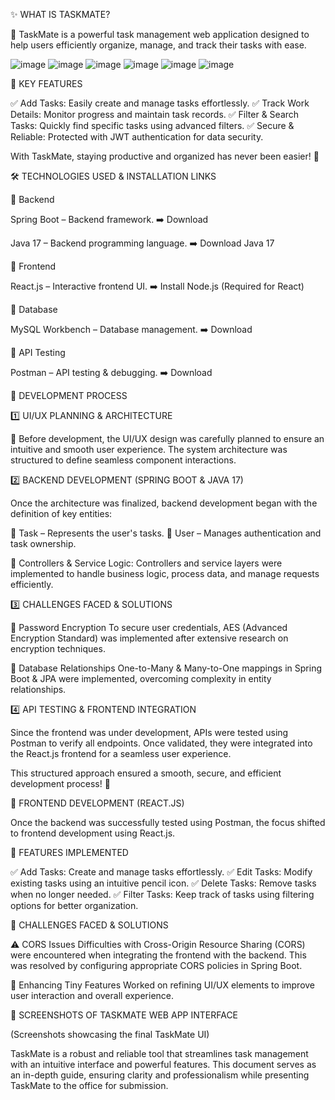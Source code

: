 ✨ WHAT IS TASKMATE?

🚀 TaskMate is a powerful task management web application designed to help users efficiently organize, manage, and track their tasks with ease.


![image](https://github.com/user-attachments/assets/8ef6115e-f7f0-4362-8452-b5ce5154bf81)
![image](https://github.com/user-attachments/assets/fba68a99-1c54-41d2-9d4a-d19750ee94b2)
![image](https://github.com/user-attachments/assets/e327b559-fe5c-47dd-bf50-038805973e53)
![image](https://github.com/user-attachments/assets/e2213723-2dd0-4370-a8ec-7d08655847b9)
![image](https://github.com/user-attachments/assets/ee445f51-0aaf-4b71-b161-aa86b77beec5)
![image](https://github.com/user-attachments/assets/8ae2dfd0-d38c-4d2e-81c2-f41d80bf177f)

📌 KEY FEATURES

✅ Add Tasks: Easily create and manage tasks effortlessly.
✅ Track Work Details: Monitor progress and maintain task records.
✅ Filter & Search Tasks: Quickly find specific tasks using advanced filters.
✅ Secure & Reliable: Protected with JWT authentication for data security.

With TaskMate, staying productive and organized has never been easier! 🎯

🛠 TECHNOLOGIES USED & INSTALLATION LINKS

🔹 Backend

Spring Boot – Backend framework. ➡️ Download

Java 17 – Backend programming language. ➡️ Download Java 17

🔹 Frontend

React.js – Interactive frontend UI. ➡️ Install Node.js (Required for React)

🔹 Database

MySQL Workbench – Database management. ➡️ Download

🔹 API Testing

Postman – API testing & debugging. ➡️ Download

🚀 DEVELOPMENT PROCESS

1️⃣ UI/UX PLANNING & ARCHITECTURE

🎨 Before development, the UI/UX design was carefully planned to ensure an intuitive and smooth user experience. The system architecture was structured to define seamless component interactions.

2️⃣ BACKEND DEVELOPMENT (SPRING BOOT & JAVA 17)

Once the architecture was finalized, backend development began with the definition of key entities:

📝 Task – Represents the user's tasks.
👤 User – Manages authentication and task ownership.

📌 Controllers & Service Logic:
Controllers and service layers were implemented to handle business logic, process data, and manage requests efficiently.

3️⃣ CHALLENGES FACED & SOLUTIONS

🔐 Password Encryption
To secure user credentials, AES (Advanced Encryption Standard) was implemented after extensive research on encryption techniques.

🔄 Database Relationships
One-to-Many & Many-to-One mappings in Spring Boot & JPA were implemented, overcoming complexity in entity relationships.

4️⃣ API TESTING & FRONTEND INTEGRATION

Since the frontend was under development, APIs were tested using Postman to verify all endpoints. Once validated, they were integrated into the React.js frontend for a seamless user experience.

This structured approach ensured a smooth, secure, and efficient development process! 🚀

🎨 FRONTEND DEVELOPMENT (REACT.JS)

Once the backend was successfully tested using Postman, the focus shifted to frontend development using React.js.

🔹 FEATURES IMPLEMENTED

✅ Add Tasks: Create and manage tasks effortlessly.
✅ Edit Tasks: Modify existing tasks using an intuitive pencil icon.
✅ Delete Tasks: Remove tasks when no longer needed.
✅ Filter Tasks: Keep track of tasks using filtering options for better organization.

🔹 CHALLENGES FACED & SOLUTIONS

⚠️ CORS Issues
Difficulties with Cross-Origin Resource Sharing (CORS) were encountered when integrating the frontend with the backend. This was resolved by configuring appropriate CORS policies in Spring Boot.

🎨 Enhancing Tiny Features
Worked on refining UI/UX elements to improve user interaction and overall experience.

📸 SCREENSHOTS OF TASKMATE WEB APP INTERFACE

(Screenshots showcasing the final TaskMate UI)

TaskMate is a robust and reliable tool that streamlines task management with an intuitive interface and powerful features. This document serves as an in-depth guide, ensuring clarity and professionalism while presenting TaskMate to the office for submission.

